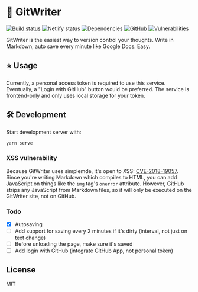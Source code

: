 # 📝  GitWriter

[![Build status](https://img.shields.io/travis/AnandChowdhary/gitwriter.svg)](https://travis-ci.org/AnandChowdhary/gitwriter)
![Netlify status](https://img.shields.io/endpoint.svg?url=https%3A%2F%2Fdeveloper.oswaldlabs.com%2Fnetlify-status%2Fe6d5a4e0-dee1-4261-833e-2f47f509c68f)
![Dependencies](https://img.shields.io/david/AnandChowdhary/gitwriter.svg)
[![GitHub](https://img.shields.io/github/license/anandchowdhary/gitwriter.svg)](https://github.com/AnandChowdhary/gitwriter/blob/master/LICENSE)
![Vulnerabilities](https://img.shields.io/snyk/vulnerabilities/github/AnandChowdhary/gitwriter.svg)

GitWriter is the easiest way to version control your thoughts. Write in Markdown, auto save every minute like Google Docs. Easy.

## ⭐ Usage

Currently, a personal access token is required to use this service. Eventually, a "Login with GitHub" button would be preferred. The service is frontend-only and only uses local storage for your token.

## 🛠 Development

Start development server with:

```bash
yarn serve
```

### XSS vulnerability

Because GitWriter uses simplemde, it's open to XSS: [CVE-2018-19057](https://nvd.nist.gov/vuln/detail/CVE-2018-19057). Since you're writing Markdown which compiles to HTML, you can add JavaScript on things like the `img` tag's `onerror` attribute. However, GitHub strips any JavaScript from Markdown files, so it will only be executed on the GitWriter site, not on GitHub.

### Todo
- [x] Autosaving
- [ ] Add support for saving every 2 minutes if it's dirty (interval, not just on text change)
- [ ] Before unloading the page, make sure it's saved
- [ ] Add login with GitHub (integrate GitHub App, not personal token)

## License

MIT
